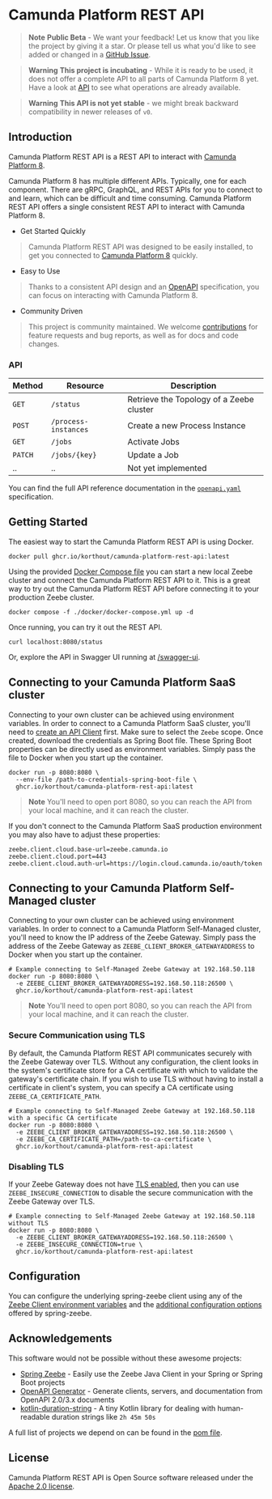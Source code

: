 # Camunda Platform REST API

> **Note**
> **Public Beta** - We want your feedback!
> Let us know that you like the project by giving it a star.
> Or please tell us what you'd like to see added or changed in a [GitHub Issue](https://github.com/korthout/camunda-platform-rest-api/issues).

> **Warning**
> **This project is incubating** - While it is ready to be used,
> it does not offer a complete API to all parts of Camunda Platform 8 yet.
> Have a look at [API](#api) to see what operations are already available.

> **Warning**
> **This API is not yet stable** - we might break backward compatibility in newer releases of `v0`.

## Introduction

Camunda Platform REST API is a REST API to interact with [Camunda Platform 8](https://camunda.com/platform/).

Camunda Platform 8 has multiple different APIs.
Typically, one for each component.
There are gRPC, GraphQL, and REST APIs for you to connect to and learn, which can be difficult and time consuming.
Camunda Platform REST API offers a single consistent REST API to interact with Camunda Platform 8.

 - Get Started Quickly

 > Camunda Platform REST API was designed to be easily installed, to get you connected to [Camunda Platform 8](https://camunda.com/platform/) quickly.

 - Easy to Use

 > Thanks to a consistent API design and an [OpenAPI](https://www.openapis.org/) specification, you can focus on interacting with Camunda Platform 8.

 - Community Driven

 > This project is community maintained. We welcome [contributions](https://github.com/korthout/camunda-platform-rest-api/blob/main/CONTRIBUTING.md) for feature requests and bug reports, as well as for docs and code changes.

### API

| Method  |       Resource       |               Description                |
|---------|----------------------|------------------------------------------|
| `GET`   | `/status`            | Retrieve the Topology of a Zeebe cluster |
| `POST`  | `/process-instances` | Create a new Process Instance            |
| `GET`   | `/jobs`              | Activate Jobs                            |
| `PATCH` | `/jobs/{key}`        | Update a Job                             |
| ..      | ..                   | Not yet implemented                      |

You can find the full API reference documentation in the [`openapi.yaml`](openapi.yaml) specification.

## Getting Started

The easiest way to start the Camunda Platform REST API is using Docker.

```shell
docker pull ghcr.io/korthout/camunda-platform-rest-api:latest
```

Using the provided [Docker Compose file](./docker/docker-compose.yml) you can start a new local Zeebe cluster and connect the Camunda Platform REST API to it.
This is a great way to try out the Camunda Platform REST API before connecting it to your production Zeebe cluster.

```shell
docker compose -f ./docker/docker-compose.yml up -d
```

Once running, you can try it out the REST API.

```shell
curl localhost:8080/status
```

Or, explore the API in Swagger UI running at [/swagger-ui](http://localhost:8080/swagger-ui.html).

## Connecting to your Camunda Platform SaaS cluster

Connecting to your own cluster can be achieved using environment variables.
In order to connect to a Camunda Platform SaaS cluster, you'll need to
[create an API Client](https://docs.camunda.io/docs/components/console/manage-clusters/manage-api-clients/)
first. Make sure to select the `Zeebe` scope.
Once created, download the credentials as Spring Boot file.
These Spring Boot properties can be directly used as environment variables.
Simply pass the file to Docker when you start up the container.

```shell
docker run -p 8080:8080 \
  --env-file /path-to-credentials-spring-boot-file \
  ghcr.io/korthout/camunda-platform-rest-api:latest
```

> **Note**
> You'll need to open port 8080, so you can reach the API from your local machine, and it can reach the cluster.

If you don't connect to the Camunda Platform SaaS production environment you may also have to adjust these properties:

```shell
zeebe.client.cloud.base-url=zeebe.camunda.io
zeebe.client.cloud.port=443
zeebe.client.cloud.auth-url=https://login.cloud.camunda.io/oauth/token
```

## Connecting to your Camunda Platform Self-Managed cluster

Connecting to your own cluster can be achieved using environment variables.
In order to connect to a Camunda Platform Self-Managed cluster, you'll need to know the IP address
of the Zeebe Gateway.
Simply pass the address of the Zeebe Gateway as `ZEEBE_CLIENT_BROKER_GATEWAYADDRESS` to Docker when you start up the container.

```shell
# Example connecting to Self-Managed Zeebe Gateway at 192.168.50.118
docker run -p 8080:8080 \
  -e ZEEBE_CLIENT_BROKER_GATEWAYADDRESS=192.168.50.118:26500 \
  ghcr.io/korthout/camunda-platform-rest-api:latest
```

> **Note**
> You'll need to open port 8080, so you can reach the API from your local machine, and it can reach the cluster.

### Secure Communication using TLS

By default, the Camunda Platform REST API communicates securely with the Zeebe Gateway over TLS.
Without any configuration, the client looks in the system's certificate store for a CA certificate with which to validate the gateway's certificate chain.
If you wish to use TLS without having to install a certificate in client's system, you can specify a CA certificate using `ZEEBE_CA_CERTIFICATE_PATH`.

```shell
# Example connecting to Self-Managed Zeebe Gateway at 192.168.50.118 with a specific CA certificate
docker run -p 8080:8080 \
  -e ZEEBE_CLIENT_BROKER_GATEWAYADDRESS=192.168.50.118:26500 \
  -e ZEEBE_CA_CERTIFICATE_PATH=/path-to-ca-certificate \
  ghcr.io/korthout/camunda-platform-rest-api:latest
```

### Disabling TLS

If your Zeebe Gateway does not have [TLS enabled](https://docs.camunda.io/docs/self-managed/zeebe-deployment/security/secure-client-communication/#gateway),
then you can use `ZEEBE_INSECURE_CONNECTION` to disable the secure communication with the Zeebe Gateway over TLS.

```shell
# Example connecting to Self-Managed Zeebe Gateway at 192.168.50.118 without TLS
docker run -p 8080:8080 \
  -e ZEEBE_CLIENT_BROKER_GATEWAYADDRESS=192.168.50.118:26500 \
  -e ZEEBE_INSECURE_CONNECTION=true \
  ghcr.io/korthout/camunda-platform-rest-api:latest
```

## Configuration

You can configure the underlying spring-zeebe client using any of the
[Zeebe Client environment variables](https://docs.camunda.io/docs/apis-clients/java-client/#bootstrapping)
and the [additional configuration options](https://github.com/camunda-community-hub/spring-zeebe#additional-configuration-options)
offered by spring-zeebe.

## Acknowledgements

This software would not be possible without these awesome projects:

- [Spring Zeebe](https://github.com/camunda-community-hub/spring-zeebe)
  \- Easily use the Zeebe Java Client in your Spring or Spring Boot projects
- [OpenAPI Generator](https://github.com/OpenAPITools/openapi-generator)
  \- Generate clients, servers, and documentation from OpenAPI 2.0/3.x documents
- [kotlin-duration-string](https://github.com/blueanvil/kotlin-duration-string)
  \- A tiny Kotlin library for dealing with human-readable duration strings like `2h 45m 50s`

A full list of projects we depend on can be found in the [pom file](pom.xml).

## License

Camunda Platform REST API is Open Source software released under the [Apache 2.0 license](https://www.apache.org/licenses/LICENSE-2.0.html).
